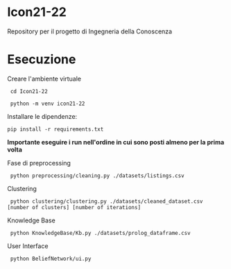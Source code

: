 # Icon21-22
Repository per il progetto di Ingegneria della Conoscenza 

# Esecuzione 
Creare l'ambiente virtuale

<code> cd Icon21-22 </code>

<code> python -m venv icon21-22 </code>

Installare le dipendenze:

<code>pip install -r requirements.txt</code>

**Importante eseguire i run nell'ordine in cui sono posti almeno per la prima volta**<br>

 Fase di preprocessing <br>

<code> python preprocessing/cleaning.py ./datasets/listings.csv </code>
 
 Clustering <br>

<code> python clustering/clustering.py ./datasets/cleaned_dataset.csv [number of clusters] [number of iterations] </code>
 
 Knowledge Base <br>

<code> python KnowledgeBase/Kb.py ./datasets/prolog_dataframe.csv </code>
 
 User Interface <br>

<code> python BeliefNetwork/ui.py </code>



